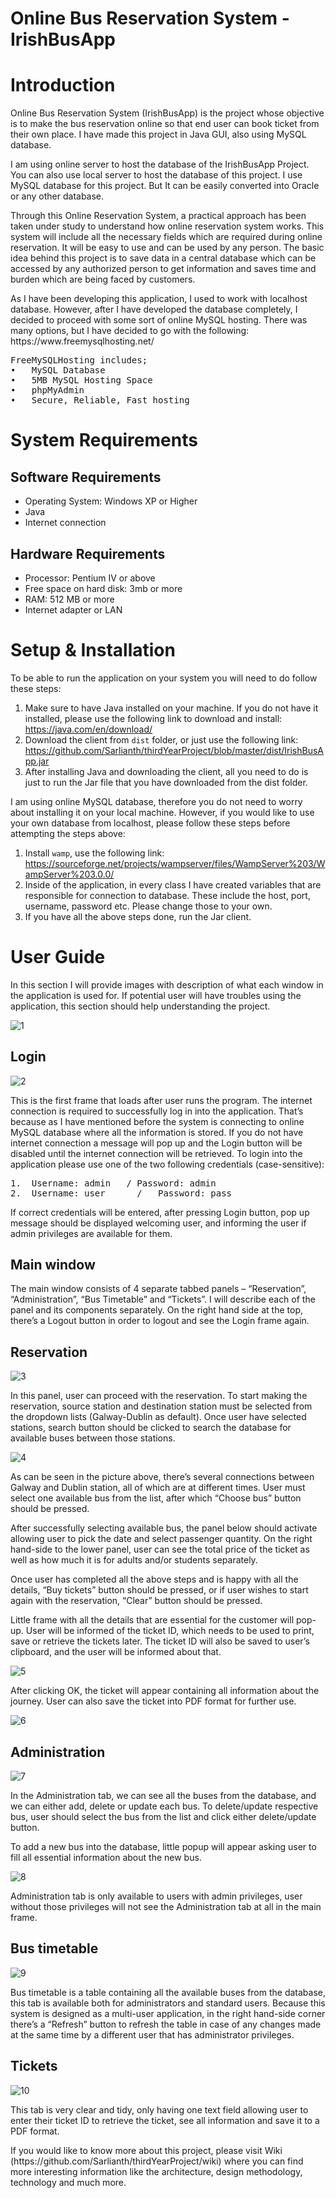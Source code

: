 # Online Bus Reservation System - IrishBusApp

# Introduction
<p> Online Bus Reservation System (IrishBusApp) is the project whose objective is to make the bus reservation online so that end user can book ticket from their own place. I have made this project in Java GUI, also using MySQL database.</p>
<p> I am using online server to host the database of the IrishBusApp Project. You can also use local server to host the database of this project. I use MySQL database for this project. But It can be easily converted into Oracle or any other database.</p>
<p>Through this Online Reservation System, a practical approach has been taken under study to understand how online reservation system works. This system will include all the necessary fields which are required during online reservation. It will be easy to use and can be used by any person. The basic idea behind this project is to save data in a central database which can be accessed by any authorized person to get information and saves time and burden which are being faced by customers.</p>
<p>As I have been developing this application, I used to work with localhost database. However, after I have developed the database completely, I decided to proceed with some sort of online MySQL hosting. There was many options, but I have decided to go with the following: https://www.freemysqlhosting.net/</p>
<pre>
FreeMySQLHosting includes;
•	MySQL Database
•	5MB MySQL Hosting Space
•	phpMyAdmin
•	Secure, Reliable, Fast hosting
</pre>
  
# System Requirements
## Software Requirements
* Operating System: Windows XP or Higher
* Java
* Internet connection

## Hardware Requirements
* Processor: Pentium IV or above
* Free space on hard disk: 3mb or more
* RAM: 512 MB or more
* Internet adapter or LAN

# Setup & Installation
<p>To be able to run the application on your system you will need to do follow these steps:

1.	Make sure to have Java installed on your machine. If you do not have it installed, please use the following link to download and install: https://java.com/en/download/
2.	Download the client from `dist` folder, or just use the following link: https://github.com/Sarlianth/thirdYearProject/blob/master/dist/IrishBusApp.jar
3.	After installing Java and downloading the client, all you need to do is just to run the Jar file that you have downloaded from the dist folder.

<p>I am using online MySQL database, therefore you do not need to worry about installing it on your local machine. However, if you would like to use your own database from localhost, please follow these steps before attempting the steps above:

1.	Install `wamp`, use the following link: https://sourceforge.net/projects/wampserver/files/WampServer%203/WampServer%203.0.0/
2.	Inside of the application, in every class I have created variables that are responsible for connection to database. These include the host, port, username, password etc. Please change those to your own.
3.	If you have all the above steps done, run the Jar client.


# User Guide
<p>In this section I will provide images with description of what each window in the application is used for. If potential user will have troubles using the application, this section should help understanding the project.

![1](https://cloud.githubusercontent.com/assets/10263556/25205210/59641b06-2559-11e7-86f7-30c1371588be.jpg)

## Login
![2](https://cloud.githubusercontent.com/assets/10263556/25205212/5c34fc74-2559-11e7-87b3-a4ed45c323ef.jpg)
 	
<p>This is the first frame that loads after user runs the program. The internet connection is required to successfully log in into the application. That’s because as I have mentioned before the system is connecting to online MySQL database where all the information is stored. If you do not have internet connection a message will pop up and the Login button will be disabled until the internet connection will be retrieved. To login into the application please use one of the two following credentials (case-sensitive):

<pre>
1.	Username: admin	  /	Password: admin
2.	Username: user		/	Password: pass 
</pre>

<p>If correct credentials will be entered, after pressing Login button, pop up message should be displayed welcoming user, and informing the user if admin privileges are available for them.

## Main window
<p>The main window consists of 4 separate tabbed panels – “Reservation”, “Administration”, “Bus Timetable” and “Tickets”. I will describe each of the panel and its components separately. On the right hand side at the top, there’s a Logout button in order to logout and see the Login frame again.

## Reservation

![3](https://cloud.githubusercontent.com/assets/10263556/25205218/5ec49062-2559-11e7-94d9-5ec8480b0202.jpg)

<p>In this panel, user can proceed with the reservation. To start making the reservation, source station and destination station must be selected from the dropdown lists (Galway-Dublin as default). Once user have selected stations, search button should be clicked to search the database for available buses between those stations. 
  
![4](https://cloud.githubusercontent.com/assets/10263556/25205222/609933a2-2559-11e7-964a-c7707f743975.jpg)

<p>As can be seen in the picture above, there’s several connections between Galway and Dublin station, all of which are at different times. User must select one available bus from the list, after which “Choose bus” button should be pressed.
<p>After successfully selecting available bus, the panel below should activate allowing user to pick the date and select passenger quantity. On the right hand-side to the lower panel, user can see the total price of the ticket as well as how much it is for adults and/or students separately. 
<p>Once user has completed all the above steps and is happy with all the details, “Buy tickets” button should be pressed, or if user wishes to start again with the reservation, “Clear” button should be pressed. 
<p>Little frame with all the details that are essential for the customer will pop-up. User will be informed of the ticket ID, which needs to be used to print, save or retrieve the tickets later. The ticket ID will also be saved to user’s clipboard, and the user will be informed about that.

![5](https://cloud.githubusercontent.com/assets/10263556/25205228/626a5058-2559-11e7-8fb5-0810b9f23f33.jpg)

<p>After clicking OK, the ticket will appear containing all information about the journey. User can also save the ticket into PDF format for further use.

![6](https://cloud.githubusercontent.com/assets/10263556/25205231/63d68de4-2559-11e7-9d96-7076b23fe7cf.jpg)


## Administration

![7](https://cloud.githubusercontent.com/assets/10263556/25205236/6545037c-2559-11e7-9fb5-f634e7820182.jpg)

<p>In the Administration tab, we can see all the buses from the database, and we can either add, delete or update each bus. To delete/update respective bus, user should select the bus from the list and click either delete/update button.
<p>To add a new bus into the database, little popup will appear asking user to fill all essential information about the new bus.

![8](https://cloud.githubusercontent.com/assets/10263556/25205239/66aa9fe2-2559-11e7-8fa0-9bfab863d9ab.jpg)

<p>Administration tab is only available to users with admin privileges, user without those privileges will not see the Administration tab at all in the main frame.

## Bus timetable

![9](https://cloud.githubusercontent.com/assets/10263556/25205241/684f6152-2559-11e7-9063-29bf3e94cf7c.jpg)

<p>Bus timetable is a table containing all the available buses from the database, this tab is available both for administrators and standard users. Because this system is designed as a multi-user application, in the right hand-side corner there’s a “Refresh” button to refresh the table in case of any changes made at the same time by a different user that has administrator privileges. 

## Tickets

![10](https://cloud.githubusercontent.com/assets/10263556/25205243/6a3fe428-2559-11e7-9df3-c36d25345974.jpg)

<p>This tab is very clear and tidy, only having one text field allowing user to enter their ticket ID to retrieve the ticket, see all information and save it to a PDF format.

<p>If you would like to know more about this project, please visit Wiki (https://github.com/Sarlianth/thirdYearProject/wiki) where you can find more interesting information like the architecture, design methodology, technology and much more.
